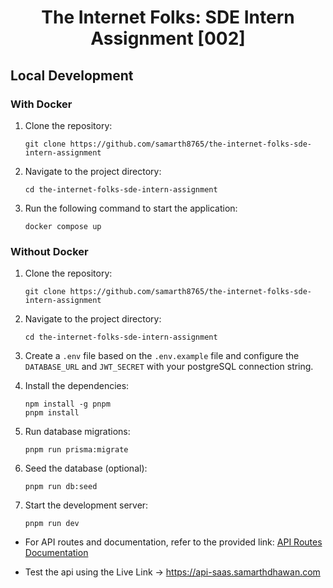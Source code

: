 <h1 align="center"> The Internet Folks: SDE Intern Assignment [002] </h1>

## Local Development

### With Docker

1. Clone the repository:

   ```
   git clone https://github.com/samarth8765/the-internet-folks-sde-intern-assignment
   ```

2. Navigate to the project directory:

   ```
   cd the-internet-folks-sde-intern-assignment
   ```

3. Run the following command to start the application:

   ```
   docker compose up
   ```

### Without Docker

1. Clone the repository:

   ```
   git clone https://github.com/samarth8765/the-internet-folks-sde-intern-assignment
   ```

2. Navigate to the project directory:

   ```
   cd the-internet-folks-sde-intern-assignment
   ```

3. Create a `.env` file based on the `.env.example` file and configure the `DATABASE_URL` and `JWT_SECRET` with your postgreSQL connection string.

4. Install the dependencies:
   ```
   npm install -g pnpm
   pnpm install
   ```
5. Run database migrations:
   ```
   pnpm run prisma:migrate
   ```
6. Seed the database (optional):
   ```
   pnpm run db:seed
   ```
7. Start the development server:
   ```
   pnpm run dev
   ```

- For API routes and documentation, refer to the provided link: [API Routes Documentation](https://documenter.getpostman.com/view/14439156/2s93Jrx5Da#3f8eef19-fe2f-458b-bde7-a7abe9fcefa3)

- Test the api using the Live Link -> https://api-saas.samarthdhawan.com
